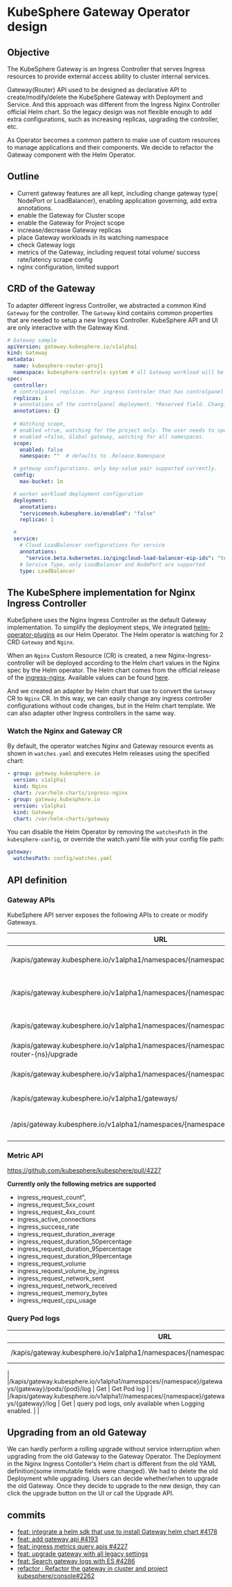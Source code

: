 # KubeSphere Gateway Operator design

## Objective

The KubeSphere Gateway is an Ingress Controller that serves Ingress resources to provide external access ability to cluster internal services.

Gateway(Router) API used to be designed as declarative API to create/modify/delete the KubeSphere Gateway with Deployment and Service. And this approach was different from the Ingress Nginx Controller official Helm chart. So the legacy design was not flexible enough to add extra configurations, such as increasing replicas, upgrading the controller, etc.

As Operator becomes a common pattern to make use of custom resources to manage applications and their components. We decide to refactor the Gateway component with the Helm Operator. 

## Outline

- Current gateway features are all kept, including change gateway type( NodePort or LoadBalancer), enabling application governing, add extra annotations.
- enable the Gateway for Cluster scope
- enable the Gateway for Project scope
- increase/decrease Gateway replicas
- place Gateway workloads in its watching namespace
- check Gateway logs
- metrics of the Gateway, including request total volume/ success rate/latency scrape config
- nginx configuration, limited support

## CRD of the Gateway

To adapter different Ingress Controller, we abstracted a common Kind `Gateway` for the controller. The `Gateway` kind contains common properties that are needed to setup a new Ingress Controller. KubeSphere API and UI are only interactive with the Gateway Kind. 

```YAML
# Gateway sample
apiVersion: gateway.kubesphere.io/v1alpha1
kind: Gateway
metadata:
  name: kubesphere-router-proj1
  namespace: kubesphere-controls-system # all Gateway workload will be created in the kubesphere-controls-system namespace by default. However, it's configurable in kubesphere-config when calling KubeSphere API. 
spec:
  controller:
  # controlpanel replicas. For ingress Controler that has controlpanel and workers. *Reserved field. Changing on UI isn't supported yet. 
  replicas: 1
  # annotations of the controlpanel deployment. *Reserved field. Changing on UI isn't supported yet. 
  annotations: {}
  
  # Watching scope,
  # enabled =true, watching for the project only. The user needs to specify the watching namespace.
  # enabled =false, Global gateway, watching for all namespaces.
  scope:
    enabled: false
    namespace: ""  # defaults to .Release.Namespace

  # gateway configurations. only key-value pair supported currently.
  config:
    max-bucket: 1m

  # worker workload deployment configuration
  deployment:
    annotations: 
    "servicemesh.kubesphere.io/enabled": "false"
    replicas: 1

  # 
  service:
    # Cloud LoadBalancer configurations for service
    annotations: 
      "service.beta.kubernetes.io/qingcloud-load-balancer-eip-ids": "test-ip-id"
    # Service Type, only LoadBalancer and NodePort are supported
    type: LoadBalancer

```

## The KubeSphere implementation for Nginx Ingress Controller

KubeSphere uses the Nginx Ingress Controller as the default Gateway implementation. To simplify the deployment steps, We integrated [helm-operator-plugins](https://github.com/operator-framework/helm-operator-plugins) as our Helm Operator. The Helm operator is watching for 2 CRD `Gateway` and `Nginx`.

When an `Nginx` Custom Resource (CR) is created, a new Nginx-Ingress-controller will be deployed according to the Helm chart values in the Nginx spec by the Helm operator. The Helm chart comes from the official release of the [ingress-nginx](https://github.com/kubernetes/ingress-nginx). Available values can be found [here](https://github.com/kubernetes/ingress-nginx/blob/main/charts/ingress-nginx/values.yaml). 

And we created an adapter by Helm chart that use to convert the `Gateway` CR to `Nginx` CR. In this way, we can easily change any ingress controller configurations without code changes, but in the Helm chart template. We can also adapter other Ingress controllers in the same way.

### Watch the Nginx and Gateway CR

By default, the operator watches Nginx and Gateway resource events as shown in `watches.yaml` and executes Helm releases using the specified chart:

```yaml
- group: gateway.kubesphere.io
  version: v1alpha1
  kind: Nginx
  chart: /var/helm-charts/ingress-nginx
- group: gateway.kubesphere.io
  version: v1alpha1
  kind: Gateway
  chart: /var/helm-charts/gateway
```

You can disable the Helm Operator by removing the `watchesPath` in the `kubesphere-config`, or override the watch.yaml file with your config file path:

```yaml
gateway:
  watchesPath: config/watches.yaml
```


## API definition

### Gateway APIs

KubeSphere API server exposes the following APIs to create or modify Gateways.

| URL  | Method | Descreption |
| -------- | -------- | -------- |
| /kapis/gateway.kubesphere.io/v1alpha1/namespaces/{namespace}/gateways/     | POST     | Create Gateway that watching for the namespace.     |
| /kapis/gateway.kubesphere.io/v1alpha1/namespaces/{namespace}/gateways/     | GET     | Get gateways(include legacy gateway and global gateway)     |
| /kapis/gateway.kubesphere.io/v1alpha1/namespaces/{namespace}/gateways/     | PUT     | Update Gateway that watching for the namespace.      |
/kapis/gateway.kubesphere.io/v1alpha1/namespaces/{namespace}/gateways/kubesphere-router-{ns}/upgrade | POST | Upgrade Legecy Gateway |
| /kapis/gateway.kubesphere.io/v1alpha1/namespaces/{namespace}/gateways/     | DELETE     | Delete Gateway that watching for the namespace.     |
| /kapis/gateway.kubesphere.io/v1alpha1/gateways/     | GET     | List gateways for all namespaces.     |
| /apis/gateway.kubesphere.io/v1alpha1/namespaces/{namespace}/gateways/{gateway}     | POST、PUT、DELETE     | Create\Update\Delete Gateway using the native K8S APIs.     |


### Metric API
https://github.com/kubesphere/kubesphere/pull/4227

**Currently only the following metrics are supported**

- ingress_request_count",
- ingress_request_5xx_count
- ingress_request_4xx_count
- ingress_active_connections
- ingress_success_rate
- ingress_request_duration_average
- ingress_request_duration_50percentage
- ingress_request_duration_95percentage
- ingress_request_duration_99percentage
- ingress_request_volume
- ingress_request_volume_by_ingress
- ingress_request_network_sent
- ingress_request_network_received
- ingress_request_memory_bytes
- ingress_request_cpu_usage


### Query Pod logs
| URL  | Method | Descreption |
| -------- | -------- | -------- |
|/kapis/gateway.kubesphere.io/v1alpha1/namespaces/{namespace}/gateways/{gateway}/pods     | Get     | Get Pod workloads    |
| 
|/kapis/gateway.kubesphere.io/v1alpha1/namespaces/{namespace}/gateways/{gateway}/pods/{pod}/log     | Get     | Get Pod log    |
| 
|/kapis/gateway.kubesphere.io/v1alpha1//namespaces/{namespace}/gateways/{gateway}/log     | Get     | query pod logs, only available when Logging enabled.   |
| 

## Upgrading from an old Gateway

We can hardly perform a rolling upgrade without service interruption when upgrading from the old Gateway to the Gateway Operator. The Deployment in the Nginx Ingress Contoller's Helm chart is different from the old YAML definition(some immutable fields were changed). We had to delete the old Deployment while upgrading.
Users can decide whether/when to upgrade the old Gateway. Once they decide to upgrade to the new design, they can click the upgrade button on the UI or call the Upgrade API.

## commits

- [feat: integrate a helm sdk that use to install Gateway helm chart #4178](https://github.com/kubesphere/kubesphere/pull/4178)
- [feat: add gateway api #4193](https://github.com/kubesphere/kubesphere/pull/4193)
- [feat: ingress metrics query apis #4227](https://github.com/kubesphere/kubesphere/pull/4227)
- [feat: upgrade gateway with all legacy settings](https://github.com/kubesphere/kubesphere/pull/4230) 
- [feat: Search gateway logs with ES #4286](https://github.com/kubesphere/kubesphere/pull/4286)
- [refactor : Refactor the gateway in cluster and project kubesphere/console#2262](https://github.com/kubesphere/console/pull/2262)